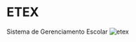 # ETEX
Sistema de Gerenciamento Escolar
![etex](https://user-images.githubusercontent.com/28392782/58734242-41faca80-83cd-11e9-8fdf-6c432fd75af8.png)

